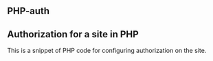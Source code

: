 ## PHP-auth
Authorization for a site in PHP
---
This is a snippet of PHP code for configuring authorization on the site.
